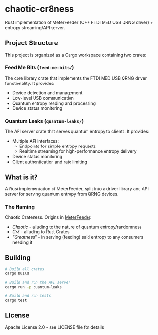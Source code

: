 # chaotic-cr8ness
Rust implementation of MeterFeeder (C++ FTDI MED USB QRNG driver) + entropy streaming/API server.

## Project Structure
This project is organized as a Cargo workspace containing two crates:

### Feed Me Bits (`feed-me-bits/`)
The core library crate that implements the FTDI MED USB QRNG driver functionality. It provides:
- Device detection and management
- Low-level USB communication
- Quantum entropy reading and processing
- Device status monitoring

### Quantum Leaks (`quantum-leaks/`)
The API server crate that serves quantum entropy to clients. It provides:
- Multiple API interfaces:
  - Endpoints for simple entropy requests
  - Realtime streaming for high-performance entropy delivery
- Device status monitoring
- Client authentication and rate limiting

## What is it?
A Rust implementation of MeterFeeder, split into a driver library and API server for serving quantum entropy from QRNG devices.

### The Naming
Chaotic Crateness. Origins in [MeterFeeder](https://github.com/vfp2/MeterFeeder).
* _Chaotic_ - alluding to the nature of quantum entropy/randomness
* _Cr8_ - alluding to Rust Crates
* _"Greatness"_ - in serving (feeding) said entropy to any consumers needing it

## Building
```bash
# Build all crates
cargo build

# Build and run the API server
cargo run -p quantum-leaks

# Build and run tests
cargo test
```

## License
Apache License 2.0 - see LICENSE file for details
